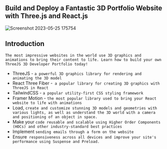 ## Build and Deploy a Fantastic 3D Portfolio Website with Three.js and React.js

![Screenshot 2023-05-25 175754](https://github.com/savin8305/OIBSIP_Portfolio/assets/118232727/63fcf8c7-03f0-4b45-ab58-bbf20d72514f)

## Introduction
`The most impressive websites in the world use 3D graphics and animations to bring their content to life. Learn how to build your own ThreeJS 3D Developer Portfolio today! 
 `

- ThreeJS - `a powerful 3D graphics library for rendering and animating the 3D model`
- React Three Fiber -` a popular library for creating 3D graphics with ThreeJS in React`
- TailwindCSS - `a popular utility-first CSS styling framework`
- Framer Motion - `the most popular library used to bring your React website to life with animations`
- Load, `create and customize stunning 3D models and geometries with various lights, as well as understand the 3D world with a camera and positioning of an object in space.`
- Make your `code reusable and scalable using Higher Order Components (HOCs) and other industry-standard best practices`
- Implement `sending emails through a form on the website`
- Ensure` responsiveness across all devices and improve your site's performance using Suspense and Preload.`

